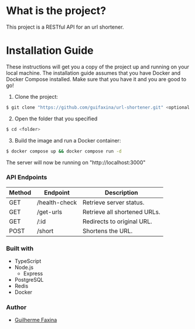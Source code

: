 # What is the project?
This project is a RESTful API for an url shortener.

# Installation Guide

These instructions will get you a copy of the project up and running on your local machine.
The installation guide assumes that you have Docker and Docker Compose installed. Make sure that you have it and you are good to go!

1. Clone the project:
```sh
$ git clone "https://github.com/guifaxina/url-shortener.git" <optional:folder>
```
2. Open the folder that you specified
```sh
$ cd <folder>
```
3. Build the image and run a Docker container:
```sh
$ docker compose up && docker compose run -d 
```
The server will now be running on "http://localhost:3000"
### API Endpoints

| Method | Endpoint | Description |
| ------ | -------- | ----------- |
| GET    | /health-check | Retrieve server status. |
| GET    | /get-urls | Retrieve all shortened URLs. |
| GET    | /:id     | Redirects to original URL. |
| POST   | /short | Shortens the URL. |

### Built with
* TypeScript
* Node.js
  * Express
* PostgreSQL
* Redis
* Docker

### Author
* [Guilherme Faxina](https://www.linkedin.com/in/guifaxina/)

